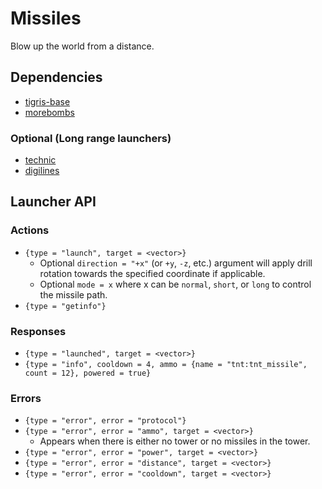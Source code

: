 # Missiles
Blow up the world from a distance.

## Dependencies
* [tigris-base](https://github.com/tigris-mt/tigris_base)
* [morebombs](https://github.com/tigris-mt/morebombs)

### Optional (Long range launchers)
* [technic](https://github.com/minetest-mods/technic)
* [digilines](https://github.com/minetest-mods/digilines)

## Launcher API

### Actions
* `{type = "launch", target = <vector>}`
  * Optional `direction = "+x"` (or `+y`, `-z`, etc.) argument will apply drill rotation towards the specified coordinate if applicable.
  * Optional `mode = x` where x can be `normal`, `short`, or `long` to control the missile path.
* `{type = "getinfo"}`
### Responses
* `{type = "launched", target = <vector>}`
* `{type = "info", cooldown = 4, ammo = {name = "tnt:tnt_missile", count = 12}, powered = true}`
### Errors
* `{type = "error", error = "protocol"}`
* `{type = "error", error = "ammo", target = <vector>}`
  * Appears when there is either no tower or no missiles in the tower.
* `{type = "error", error = "power", target = <vector>}`
* `{type = "error", error = "distance", target = <vector>}`
* `{type = "error", error = "cooldown", target = <vector>}`
